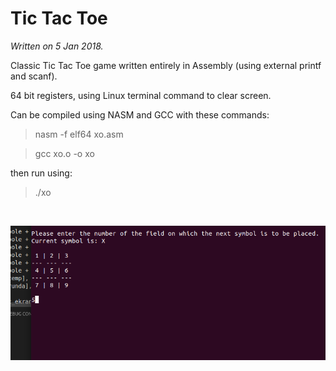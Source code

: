 # Tic Tac Toe
*Written on 5 Jan 2018.*

Classic Tic Tac Toe game written entirely in Assembly (using external printf and scanf).

64 bit registers, using Linux terminal command to clear screen.

Can be compiled using NASM and GCC with these commands:

> nasm -f elf64 xo.asm

> gcc xo.o -o xo

then run using:

> ./xo
<br>
<p align="center">
  <img src="xo.png">
</p>
